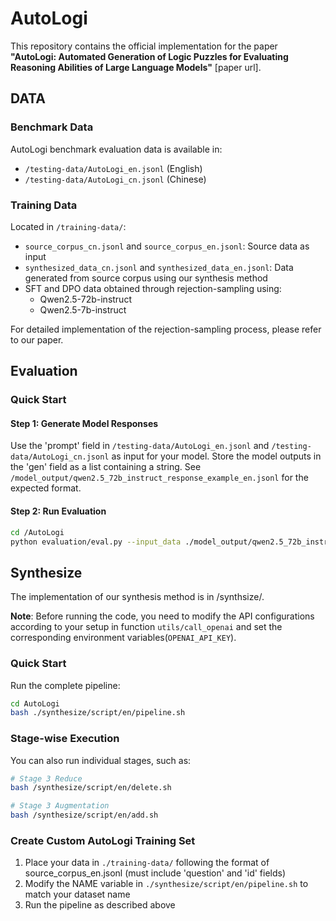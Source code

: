 # AutoLogi

This repository contains the official implementation for the paper **"AutoLogi: Automated Generation of Logic Puzzles for Evaluating Reasoning Abilities of Large Language Models"** [paper url].

## DATA

### Benchmark Data
AutoLogi benchmark evaluation data is available in:
- `/testing-data/AutoLogi_en.jsonl` (English)
- `/testing-data/AutoLogi_cn.jsonl` (Chinese)

### Training Data
Located in `/training-data/`:
- `source_corpus_cn.jsonl` and `source_corpus_en.jsonl`: Source data as input
- `synthesized_data_cn.jsonl` and `synthesized_data_en.jsonl`: Data generated from source corpus using our synthesis method
- SFT and DPO data obtained through rejection-sampling using:
  - Qwen2.5-72b-instruct
  - Qwen2.5-7b-instruct

For detailed implementation of the rejection-sampling process, please refer to our paper.

## Evaluation

### Quick Start

#### Step 1: Generate Model Responses
Use the 'prompt' field in `/testing-data/AutoLogi_en.jsonl` and `/testing-data/AutoLogi_cn.jsonl` as input for your model. Store the model outputs in the 'gen' field as a list containing a string. See `/model_output/qwen2.5_72b_instruct_response_example_en.jsonl` for the expected format.

#### Step 2: Run Evaluation
```bash
cd /AutoLogi
python evaluation/eval.py --input_data ./model_output/qwen2.5_72b_instruct_response_example_en.jsonl --output_dir ./eval_results/
```
## Synthesize
The implementation of our synthesis method is in /synthsize/.

**Note**: Before running the code, you need to modify the API configurations according to your setup in function `utils/call_openai` and set the corresponding environment variables(`OPENAI_API_KEY`).

### Quick Start

Run the complete pipeline:
```bash
cd AutoLogi 
bash ./synthesize/script/en/pipeline.sh
```

### Stage-wise Execution

You can also run individual stages, such as:

```bash
# Stage 3 Reduce
bash /synthesize/script/en/delete.sh

# Stage 3 Augmentation  
bash /synthesize/script/en/add.sh
```

### Create Custom AutoLogi Training Set

1. Place your data in  `./training-data/` following the format of source_corpus_en.jsonl (must include 'question' and 'id' fields)
2. Modify the NAME variable in `./synthesize/script/en/pipeline.sh` to match your dataset name
3. Run the pipeline as described above
